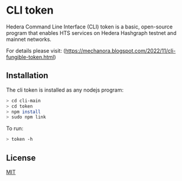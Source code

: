 # CLI token 

Hedera Command Line Interface (CLI) token is a basic, open-source program that enables HTS services on Hedera Hashgraph testnet and mainnet networks.

For details please visit: 
(https://mechanora.blogspot.com/2022/11/cli-fungible-token.html)

## Installation

The cli token is installed as any nodejs program:
```bash
> cd cli-main
> cd token
> npm install
> sudo npm link
```
To run:
```bash
> token -h
```

## License
[MIT](https://choosealicense.com/licenses/mit/)
